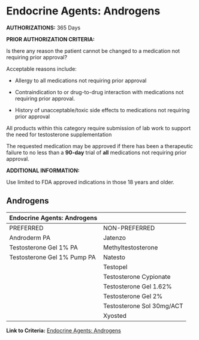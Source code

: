 # Endocrine Agents: Androgens

**AUTHORIZATIONS:**  365 Days

**PRIOR AUTHORIZATION CRITERIA:**

Is there any reason the patient cannot be changed to a medication not requiring prior approval?

Acceptable reasons include:

- Allergy to all medications not requiring prior approval

- Contraindication to or drug-to-drug interaction with medications not requiring prior approval.

- History of unacceptable/toxic side effects to medications not requiring prior approval

All products within this category require submission of lab work to support the need for testosterone supplementation

The requested medication may be approved if there has been a therapeutic failure to no less than a **90-day** trial of **all** medications not requiring prior approval.

**ADDITIONAL INFORMATION:**

Use limited to FDA approved indications in those 18 years and older.

## Androgens

| Endocrine Agents: Androgens            |                           |
|----------------------------------------|---------------------------|
| PREFERRED                              | NON-PREFERRED             |
| Androderm PA                           | Jatenzo                   |
| Testosterone Gel 1% PA                 | Methyltestosterone        |
| Testosterone Gel 1% Pump PA            | Natesto                   |
|                                        | Testopel                  |
|                                        | Testosterone Cypionate    |
|                                        | Testosterone Gel 1.62%    |
|                                        | Testosterone Gel 2%       |
|                                        | Testosterone Sol 30mg/ACT |
|                                        | Xyosted                   |

**Link to Criteria:** [Endocrine Agents: Androgens](https://pharmacy.medicaid.ohio.gov/sites/default/files/20220415_UPDL_Criteria_FINAL_.pdf#page=46)
